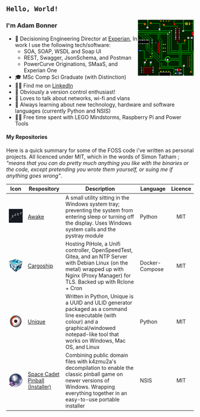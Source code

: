 ## ```Hello, World!```

<img align="right" src=".images/circuit.gif" />

### I'm Adam Bonner

- 👔 Decisioning Engineering Director at [Experian](https://www.experian.co.uk/business/customer-journey/acquisition), In work I use the following tech/software:
  - SOA, SOAP, WSDL and Soap UI
  - REST, Swagger, JsonSchema, and Postman
  - PowerCurve Originations, SMaaS, and Experian One
- 🎓 MSc Comp Sci Graduate (with Distinction)
- 👨‍💼 Find me on [LinkedIn](https://www.linkedin.com/in/adambonneruk/)
- 💾 Obviously a version control enthusiast!
- 📡 Loves to talk about networks, wi-fi and vlans
- 🐍 Always learning about new technology, hardware and software languages (currently Python and NSIS)
- 👷🏼 Free time spent with LEGO Mindstorms, Raspberry Pi and Power Tools

#### My Repositories
Here is a quick summary for some of the FOSS code i've written as personal projects. All licenced under MIT, which in the words of Simon Tatham ; _"means that you can do pretty much anything you like with the binaries or the code, except pretending you wrote them yourself, or suing me if anything goes wrong"_.

|                          Icon                           | Respository                                                                            | Description                                                                                                                                                                                    | Language       | Licence |
| :-----------------------------------------------------: | -------------------------------------------------------------------------------------- | ---------------------------------------------------------------------------------------------------------------------------------------------------------------------------------------------- | -------------- | :-----: |
|        <img src=".images/awake.png" width=200px>        | [Awake](https://github.com/adambonneruk/awake)                                         | A small utility sitting in the Windows system tray; preventing the system from entering sleep or turning off the display. Uses Windows system calls and the pystray module                     | Python         |   MIT   |
|      <img src=".images/cargoship.png" width=200px>      | [Cargoship](https://github.com/adambonneruk/cargoship)                                 | Hosting PiHole, a Unifi controller, OpenSpeedTest, Gitea, and an NTP Server with Debian Linux (on the metal) wrapped up with Nginx (Proxy Manager) for TLS. Backed up with Rclone + Cron       | Docker-Compose |   MIT   |
|       <img src=".images/unique.png" width=200px>        | [Unique](https://github.com/adambonneruk/uuid-generator)                               | Written in Python, Unique is a UUID and ULID generator packaged as a command line executable (with colour) and a graphical/windowed notepad-like tool that works on Windows, Mac OS, and Linux | Python         |   MIT   |
| <img src=".images/space-cadet-pinball.png" width=200px> | [Space Cadet Pinball (Installer)](https://github.com/adambonneruk/space-cadet-pinball) | Combining public domain files with k4zmu2a's decompilation to enable the classic pinball game on newer versions of Windows. Wrapping everything together in an easy-to-use portable installer  | NSIS           |   MIT   |
